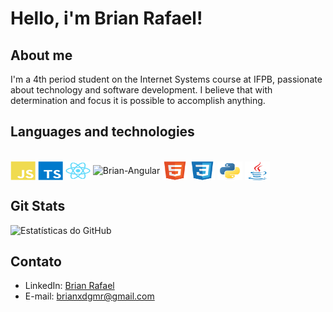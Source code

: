 # Hello, i'm Brian Rafael!

## About me

I'm a 4th period student on the Internet Systems course at IFPB, passionate about technology and software development. I believe that with determination and focus it is possible to accomplish anything.

## Languages ​​and technologies

<div style="display: inline_block"><br>
  <img align="center" alt="Brian-Js" height="30" width="40" src="https://raw.githubusercontent.com/devicons/devicon/master/icons/javascript/javascript-plain.svg">
  <img align="center" alt="Brian-Ts" height="30" width="40" src="https://raw.githubusercontent.com/devicons/devicon/master/icons/typescript/typescript-plain.svg">
  <img align="center" alt="Brian-React" height="30" width="40" src="https://raw.githubusercontent.com/devicons/devicon/master/icons/react/react-original.svg">
  <img align="center" alt="Brian-Angular" height="30" width="40" src="https://github.com/vorillaz/devicons/blob/master/!SVG/angular_simple.svg">
  <img align="center" alt="Brian-HTML" height="30" width="40" src="https://raw.githubusercontent.com/devicons/devicon/master/icons/html5/html5-original.svg">
  <img align="center" alt="Brian-CSS" height="30" width="40" src="https://raw.githubusercontent.com/devicons/devicon/master/icons/css3/css3-original.svg">
  <img align="center" alt="Brian-Python" height="30" width="40" src="https://raw.githubusercontent.com/devicons/devicon/master/icons/python/python-original.svg">
  <img align="center" alt="Brian-Java" height="30" width="40" src="https://raw.githubusercontent.com/devicons/devicon/master/icons/java/java-original.svg">
</div>

## Git Stats

![Estatísticas do GitHub](https://github-readme-stats.vercel.app/api?username=Brianrafs&show_icons=true&count_private=true&theme=radical)

## Contato

- LinkedIn: [Brian Rafael](www.linkedin.com/in/brian-rafael)
- E-mail: brianxdgmr@gmail.com



